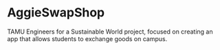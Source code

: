 # AggieSwapShop

TAMU Engineers for a Sustainable World project, focused on creating an app that allows students to exchange goods on campus.
